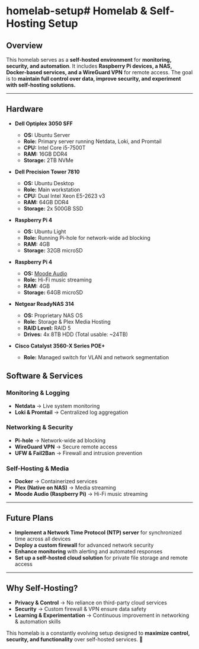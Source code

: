# homelab-setup# Homelab & Self-Hosting Setup

## Overview
This homelab serves as a **self-hosted environment** for **monitoring, security, and automation**. It includes **Raspberry Pi devices, a NAS, Docker-based services, and a WireGuard VPN** for remote access. The goal is to **maintain full control over data, improve security, and experiment with self-hosting solutions.**

---

##  Hardware
- **Dell Optiplex 3050 SFF**
  - **OS:** Ubuntu Server
  - **Role:** Primary server running Netdata, Loki, and Promtail
  - **CPU:** Intel Core i5-7500T
  - **RAM:** 16GB DDR4
  - **Storage:** 2TB NVMe

- **Dell Precision Tower 7810**
  - **OS:** Ubuntu Desktop
  - **Role:** Main workstation
  - **CPU:** Dual Intel Xeon E5-2623 v3
  - **RAM:** 64GB DDR4
  - **Storage:** 2x 500GB SSD

- **Raspberry Pi 4**
  - **OS:** Ubuntu Light
  - **Role:** Running Pi-hole for network-wide ad blocking
  - **RAM:** 4GB
  - **Storage:** 32GB microSD

- **Raspberry Pi 4**
  - **OS:** [Moode Audio](https://github.com/moode-player/moode)
  - **Role:** Hi-Fi music streaming
  - **RAM:** 4GB
  - **Storage:** 64GB microSD

- **Netgear ReadyNAS 314**
  - **OS:** Proprietary NAS OS
  - **Role:** Storage & Plex Media Hosting
  - **RAID Level:** RAID 5
  - **Drives:** 4x 8TB HDD (Total usable: ~24TB)

- **Cisco Catalyst 3560-X Series POE+**
  - **Role:** Managed switch for VLAN and network segmentation

##  Software & Services
### **Monitoring & Logging**
- **Netdata** → Live system monitoring
- **Loki & Promtail** → Centralized log aggregation

### **Networking & Security**
- **Pi-hole** → Network-wide ad blocking
- **WireGuard VPN** → Secure remote access
- **UFW & Fail2Ban** → Firewall and intrusion prevention

### **Self-Hosting & Media**
- **Docker** → Containerized services
- **Plex (Native on NAS)** → Media streaming
- **Moode Audio (Raspberry Pi)** → Hi-Fi music streaming

---

##  Future Plans
- **Implement a Network Time Protocol (NTP) server** for synchronized time across all devices
- **Deploy a custom firewall** for advanced network security
- **Enhance monitoring** with alerting and automated responses
- **Set up a self-hosted cloud solution** for private file storage and remote access
---

##  Why Self-Hosting?
- **Privacy & Control** → No reliance on third-party cloud services
- **Security** → Custom firewall & VPN ensure data safety
- **Learning & Experimentation** → Continuous improvement in networking & automation skills

This homelab is a constantly evolving setup designed to **maximize control, security, and functionality** over self-hosted services. 🚀
